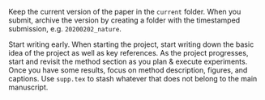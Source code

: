 Keep the current version of the paper in the `current` folder. When you submit,
archive the version by creating a folder with the timestamped submission, e.g.
`20200202_nature`. 

Start writing early. When starting the project, start writing down the basic
idea of the project as well as key references. As the project progresses, start
and revisit the method section as you plan & execute experiments. Once you have
some results, focus on method description, figures, and captions. Use
`supp.tex` to stash whatever that does not belong to the main manuscript. 
